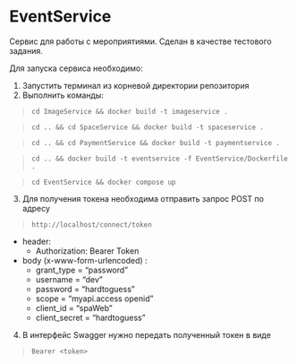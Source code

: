 # EventService

Сервис для работы с мероприятиями. Сделан в качестве тестового задания.

Для запуска сервиса необходимо:
1) Запустить терминал из корневой директории репозитория
2) Выполнить команды:
>`cd ImageService && docker build -t imageservice .`

>`cd .. && cd SpaceService && docker build -t spaceservice .`

>`cd .. && cd PaymentService && docker build -t paymentservice .`

>`cd .. && docker build -t eventservice -f EventService/Dockerfile .`

>`cd EventService && docker compose up`

3) Для получения токена необходима отправить запрос POST по адресу 
>`http://localhost/connect/token`
 -   header:
        -   Authorization: Bearer Token
 -   body (x-www-form-urlencoded) :
        -   grant_type = “password” 
        -   username = “dev”
        -   password = “hardtoguess”            
        -   scope = “myapi.access openid”            
        -   client_id = “spaWeb”            
        -   client_secret = “hardtoguess”

4) В интерфейс Swagger нужно передать полученный токен в виде
>`Bearer <token>` 